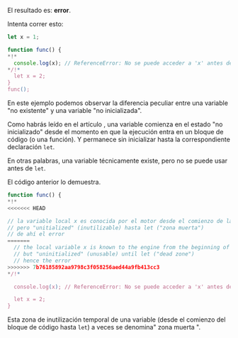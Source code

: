 
El resultado es: **error**.

Intenta correr esto:

```js run
let x = 1;

function func() {
*!*
  console.log(x); // ReferenceError: No se puede acceder a 'x' antes de la inicialización
*/!*
  let x = 2;
}
func();
```

En este ejemplo podemos observar la diferencia peculiar entre una variable "no existente" y una variable "no inicializada".

Como habrás leído en el artículo [](info:closure), una variable comienza en el estado "no inicializado" desde el momento en que la ejecución entra en un bloque de código (o una función). Y permanece sin inicializar hasta la correspondiente declaración `let`.

En otras palabras, una variable técnicamente existe, pero no se puede usar antes de `let`.

El código anterior lo demuestra.

```js
function func() {
*!*
<<<<<<< HEAD

// la variable local x es conocida por el motor desde el comienzo de la función,
// pero "unitialized" (inutilizable) hasta let ("zona muerta")
// de ahí el error
=======
  // the local variable x is known to the engine from the beginning of the function,
  // but "uninitialized" (unusable) until let ("dead zone")
  // hence the error
>>>>>>> 7b76185892aa9798c3f058256aed44a9fb413cc3
*/!*

  console.log(x); // ReferenceError: No se puede acceder a 'x' antes de la inicialización

  let x = 2;
}
```

Esta zona de inutilización temporal de una variable (desde el comienzo del bloque de código hasta `let`) a veces se denomina" zona muerta ".

